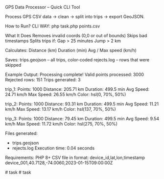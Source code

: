 GPS Data Processor – Quick CLI Tool

Process GPS CSV data → clean → split into trips → export GeoJSON.

How to Run?
CLI WAY:
php task.php points.csv

What It Does
Removes invalid coords (0,0 or out of bounds)
Skips bad timestamps
Splits trips if:
Gap > 25 minutes
Jump > 2 km

Calculates:
Distance (km)
Duration (min)
Avg / Max speed (km/h)

Saves:
trips.geojson – all trips, color-coded
rejects.log – rows that were skipped

Example Output:
Processing complete!
Valid points processed: 3000
Rejected rows: 151
Trips generated: 3

trip_1:
  Points: 1000
  Distance: 205.71 km
  Duration: 499.5 min
  Avg Speed: 24.71 km/h
  Max Speed: 26.55 km/h
  Color: hsl(0, 70%, 50%)

trip_2:
  Points: 1000
  Distance: 93.31 km
  Duration: 499.5 min
  Avg Speed: 11.21 km/h
  Max Speed: 13.17 km/h
  Color: hsl(137, 70%, 50%)

trip_3:
  Points: 1000
  Distance: 79.45 km
  Duration: 499.5 min
  Avg Speed: 9.54 km/h
  Max Speed: 11.72 km/h
  Color: hsl(275, 70%, 50%)

Files generated:
- trips.geojson
- rejects.log
Execution time: 0.04 seconds

Requirements:
PHP 8+
CSV file in format:
device_id,lat,lon,timestamp
device_001,40.7128,-74.0060,2023-01-15T09:00:00Z

#   t a s k  
 #   t a s k  
 